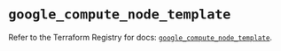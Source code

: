 # `google_compute_node_template`

Refer to the Terraform Registry for docs: [`google_compute_node_template`](https://registry.terraform.io/providers/hashicorp/google/6.39.0/docs/resources/compute_node_template).
